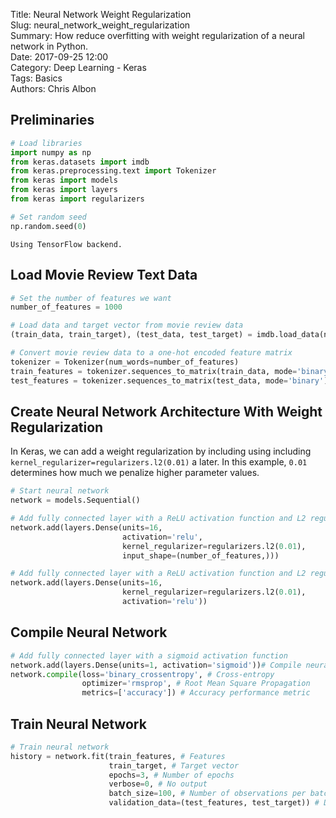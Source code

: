 Title: Neural Network Weight Regularization    
Slug: neural_network_weight_regularization    
Summary: How reduce overfitting with weight regularization of a neural network in Python.    
Date: 2017-09-25 12:00  
Category: Deep Learning - Keras  
Tags: Basics   
Authors: Chris Albon

## Preliminaries


```python
# Load libraries
import numpy as np
from keras.datasets import imdb
from keras.preprocessing.text import Tokenizer
from keras import models
from keras import layers
from keras import regularizers

# Set random seed
np.random.seed(0)
```

    Using TensorFlow backend.


## Load Movie Review Text Data


```python
# Set the number of features we want
number_of_features = 1000

# Load data and target vector from movie review data
(train_data, train_target), (test_data, test_target) = imdb.load_data(num_words=number_of_features)

# Convert movie review data to a one-hot encoded feature matrix
tokenizer = Tokenizer(num_words=number_of_features)
train_features = tokenizer.sequences_to_matrix(train_data, mode='binary')
test_features = tokenizer.sequences_to_matrix(test_data, mode='binary')
```

## Create Neural Network Architecture With Weight Regularization

In Keras, we can add a weight regularization by including using including `kernel_regularizer=regularizers.l2(0.01)` a later. In this example, `0.01` determines how much we penalize higher parameter values.


```python
# Start neural network
network = models.Sequential()

# Add fully connected layer with a ReLU activation function and L2 regularization
network.add(layers.Dense(units=16, 
                         activation='relu', 
                         kernel_regularizer=regularizers.l2(0.01),
                         input_shape=(number_of_features,)))

# Add fully connected layer with a ReLU activation function and L2 regularization
network.add(layers.Dense(units=16, 
                         kernel_regularizer=regularizers.l2(0.01),
                         activation='relu'))


```

## Compile Neural Network


```python
# Add fully connected layer with a sigmoid activation function
network.add(layers.Dense(units=1, activation='sigmoid'))# Compile neural network
network.compile(loss='binary_crossentropy', # Cross-entropy
                optimizer='rmsprop', # Root Mean Square Propagation
                metrics=['accuracy']) # Accuracy performance metric
```

## Train Neural Network


```python
# Train neural network
history = network.fit(train_features, # Features
                      train_target, # Target vector
                      epochs=3, # Number of epochs
                      verbose=0, # No output
                      batch_size=100, # Number of observations per batch
                      validation_data=(test_features, test_target)) # Data for evaluation
```
